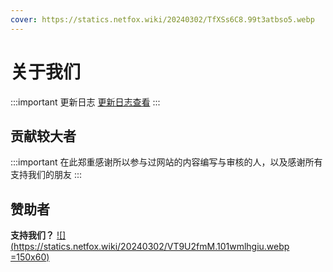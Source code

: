```yaml
---
cover: https://statics.netfox.wiki/20240302/TfXSs6C8.99t3atbso5.webp
---
```


# 关于我们

:::important 更新日志
[更新日志查看](https://github.com/NetFoxWiki/MW-MWT-DOCS/commits/gh-page/)
:::

## 贡献较大者

<InfoCard name="洛溪_咕咕" showAvatar="true" who="网狐社" title="开发、编写、美术" description="" avatarlink="https://q.qlogo.cn/headimg_dl?dst_uin=2647130977&spec=640&img_type=jpg"/>

<InfoCard name="Meteor" showAvatar="true" who="网狐社" title="编写、美术" description="" avatarlink="https://q.qlogo.cn/headimg_dl?dst_uin=1745778691&spec=640&img_type=jpg"/>

<InfoCard name="萨卡班偷笑鱼" showAvatar="true" who="网狐社" title="编写" description="" avatarlink="https://q.qlogo.cn/headimg_dl?dst_uin=3552218786&spec=640&img_type=jpg"/>

<InfoCard name="威林" showAvatar="true" who="贡献者" title="编写" description="" avatarlink="https://q.qlogo.cn/headimg_dl?dst_uin=3396069878&spec=640&img_type=jpg"/>

:::important 在此郑重感谢所以参与过网站的内容编写与审核的人，以及感谢所有支持我们的朋友
:::

## 赞助者

**支持我们？**
[![](https://statics.netfox.wiki/20240302/VT9U2fmM.101wmlhgiu.webp =150x60)](https://afdian.net/order/create?plan_id=2bf62f5ebc1811ed9c3f5254001e7c00&product_type=0&month=1)

<InfoCard name="琉璃" showAvatar="true" who="赞助者" title="来自爱发电" description="" avatarlink="https://pic1.afdiancdn.com/default/avatar/avatar-purple.png"/>

<InfoCard name="ZEEKR" showAvatar="true" who="赞助者" title="来自爱发电" description="" avatarlink="https://pic1.afdiancdn.com/default/avatar/avatar-purple.png"/>

<InfoCard name="Legosi" showAvatar="true" who="赞助者" title="来自爱发电" description="" avatarlink="https://pic1.afdiancdn.com/default/avatar/avatar-purple.png"/>

<InfoCard name="小鹿芃芃" showAvatar="true" who="赞助者" title="来自爱发电" description="" avatarlink="https://pic1.afdiancdn.com/default/avatar/avatar-purple.png"/>
